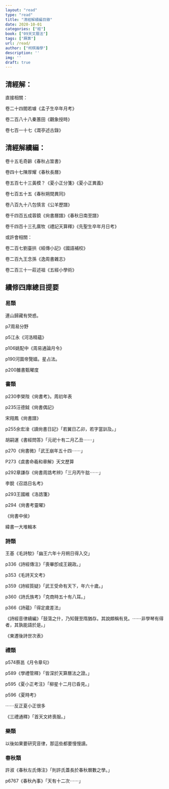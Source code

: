 ```yaml
---
layout: "read"
type: "read"
title: "清經解續編目錄"
date: 2020-10-01
categories: ["經"]
book: ["09天文曆法"]
tags: ["厤筭"]
url: /read/
author: ["柯棋瀚學"]
description: ''
img: ''
draft: true
---
```


## 清經解：

直接相關：

卷二十四閻若璩《孟子生卒年月考》

卷二百八十八秦蕙田《觀象授時》

卷七百一十七《溉亭述古錄》

## 清經解續編：

卷十五毛奇齡《春秋占筮書》

卷四十七陳厚耀《春秋長曆》

卷五百七十三黃模？《夏小正分箋》《夏小正異義》

卷七百五十五《春秋朔閏異同》

卷八百九十八包慎言《公羊歷譜》

卷千四百五成蓉鏡《尙書曆譜》《春秋日南至譜》

卷千四百十三孔廣牧《禮記天算釋》《先聖生卒年月日考》

或許會相關：

卷二百七劉臺拱《經傳小記》《國語補校》

卷二百九王念孫《逸周書雜志》

卷二百三十一莊述祖《五經小學術》

## 續修四庫總目提要

### 易類

連山歸藏有熒惑。

p7周易分野

p5江永《河洛精蘊》

p106姚配中《周易通論月令》

p190河圖帝覽嬉。星占法。

p200雒書甄曜度

### 書類

p230李榮陛《尙書考》。周初年表

p235汪德鉞《尙書偶記》

宋翔鳳《尙書譜》

p255余宏淦《讀尙書日記》「若翼日乙卯，若字當訓及。」

胡嗣運《書經問答》「元祀十有二月乙丑⋯⋯」

p270《尙書微》「武王崩年五十四⋯⋯」

P273《虞書命羲和章解》天文歷算

p292章謙存《尙書周誥考辨》「三月丙午朏⋯⋯」

李銳《召誥日名考》

p293王國維《洛誥箋》

p294《尙書考靈曜》

《尙書中侯》

緯書一大堆輯本

### 詩類

王基《毛詩駮》「幽王六年十月朔日得入交」

p336《詩經傳注》「喪畢卽成王親政。」

p353《毛詩天文考》

p359《詩經質疑》「武王受命有天下，年六十歲。」

p360《詩氏族考》「克商時五十有八耳。」

p366《詩蘊》「得定歲差法」

《詩經音律續編》「鼓蕩之什，乃知聲至隋猶存。其說頗稱有見。⋯⋯非學琴有得者，其孰能語於是。」

《東遷後詩世次表》

### 禮類

p574蔡邕《月令章句》

p589《學禮管釋》「皆深於天算曆法之證。」

p595《夏小正考注》「柳星十二月已昏見。」

p596《夏時考》

⋯⋯反正夏小正很多

《三禮通釋》「首天文終喪服。」

### 樂類

以後如果要研究音律，那這些都要慢慢讀。

### 春秋類

許淑《春秋左氏傳注》「則許氏蓋長於春秋曆數之學。」

p6767《春秋內事》「天有十二次⋯⋯」



































